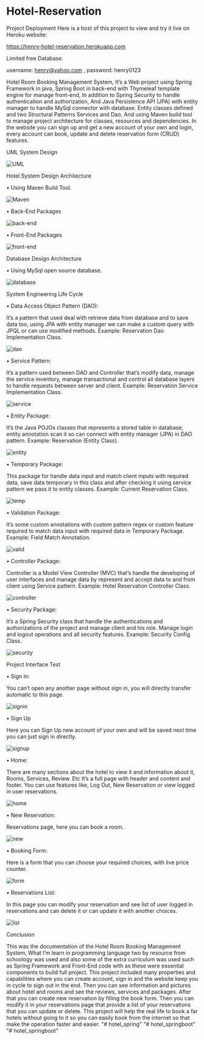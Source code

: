 # Hotel-Reservation
Project Deployment
Here is a host of this project to view and try it live on Heroku website:

https://henry-hotel-reservation.herokuapp.com

Limited free Database.

username: henry@yahoo.com , 
password: henry0123

Hotel Room Booking Management System,
 It’s a Web project using Spring Framework in java, Spring Boot in back-end with Thymeleaf template engine for manage front-end, In addition to Spring Security to handle authentication and authorization, And Java Persistence API (JPA) with entity manager to handle MySql connector with database.
Entity classes defined and two Structural Patterns Services and Dao, And using Maven build tool to manage project architecture for classes, resources and dependencies.
In the website you can sign up and get a new account of your own and login, every account can book, update and delete reservation form (CRUD) features.

UML System Design

 ![UML](https://github.com/Henry-Azer/Hotel-Reservation/blob/master/src/main/resources/static/github%20images/Hotel%20Room%20Booking%20Management%20System%20UML.jpg?raw=true)
 
Hotel System Design Architecture

•	Using Maven Build Tool.

![Maven](https://github.com/Henry-Azer/Hotel-Reservation/blob/master/src/main/resources/static/github%20images/maven.png?raw=true)
 
•	Back-End Packages

![back-end](https://github.com/Henry-Azer/Hotel-Reservation/blob/master/src/main/resources/static/github%20images/back-end.png?raw=true)

•	Front-End Packages

![front-end](https://github.com/Henry-Azer/Hotel-Reservation/blob/master/src/main/resources/static/github%20images/front-end.png?raw=true)

Database Design Architecture

•	Using MySql open source database.

![database](https://github.com/Henry-Azer/Hotel-Reservation/blob/master/src/main/resources/static/github%20images/database.png?raw=true)
 
System Engineering Life Cycle

•	Data Access Object Pattern (DAO):

It’s a pattern that used deal with retrieve data from database and to save data too, using JPA with entity manager we can make a custom query with JPQL or can use modified methods.
Example: Reservation Dao Implementation Class.

![dao](https://github.com/Henry-Azer/Hotel-Reservation/blob/master/src/main/resources/static/github%20images/reservation%20dao.png?raw=true)
 
•	Service Pattern:

It’s a pattern used between DAO and Controller that’s modify data, manage the service inventory, manage transactional and control all database layers to handle requests between server and client.
Example: Reservation Service Implementation Class.

![service](https://github.com/Henry-Azer/Hotel-Reservation/blob/master/src/main/resources/static/github%20images/reservation%20service.png?raw=true)
 
•	Entity Package:

It’s the Java POJOs classes that represents a stored table in database, entity annotation scan it so can connect with entity manager (JPA) in DAO pattern.
Example: Reservation (Entity Class).

![entity](https://github.com/Henry-Azer/Hotel-Reservation/blob/master/src/main/resources/static/github%20images/reservation%20entity.png?raw=true)
 
•	Temporary Package:

This package for handle data input and match client inputs with required data, save data temporary in this class and after checking it using service pattern we pass it to entity classes.
Example: Current Reservation Class.

![temp](https://github.com/Henry-Azer/Hotel-Reservation/blob/master/src/main/resources/static/github%20images/temp%20reservation.png?raw=true)
 
•	Validation Package:

It’s some custom annotations with custom pattern regex or custom feature required to match data input with required data in Temporary Package.
Example: Field Match Annotation.

![valid](https://github.com/Henry-Azer/Hotel-Reservation/blob/master/src/main/resources/static/github%20images/field%20match%20annotation.png?raw=true)
 
•	Controller Package:

Controller is a Model View Controller (MVC) that’s handle the developing of user interfaces and manage data by represent and accept data to and from client using Service pattern.
Example: Hotel Reservation Controller Class.

![controller](https://github.com/Henry-Azer/Hotel-Reservation/blob/master/src/main/resources/static/github%20images/controller.png?raw=true)
 
•	Security Package:

It’s a Spring Security class that handle the authentications and authorizations of the project and manage client and his role.
Manage login and logout operations and all security features.
Example: Security Config Class.

![security](https://github.com/Henry-Azer/Hotel-Reservation/blob/master/src/main/resources/static/github%20images/security%20config.png?raw=true)
 
Project Interface Test

•	Sign In:

You can’t open any another page without sign in, you will directly transfer automatic to this page.

![signin](https://github.com/Henry-Azer/Hotel-Reservation/blob/master/src/main/resources/static/github%20images/sign%20in.png?raw=true)
 
•	Sign Up

Here you can Sign Up new account of your own and will be saved next time you can just sign in directly.

![signup](https://github.com/Henry-Azer/Hotel-Reservation/blob/master/src/main/resources/static/github%20images/sign%20up.png?raw=true)
 
•	Home:

There are many sections about the hotel to view it and information about it, Rooms, Services, Review. Etc
It’s a full page with header and content and footer.
You can use features like, Log Out, New Reservation or view logged in user reservations. 

![home](https://github.com/Henry-Azer/Hotel-Reservation/blob/master/src/main/resources/static/github%20images/home.png?raw=true)
 
•	New Reservation:

Reservations page, here you can book a room.

![new](https://github.com/Henry-Azer/Hotel-Reservation/blob/master/src/main/resources/static/github%20images/new%20reservation.png?raw=true)
 
•	Booking Form: 

Here is a form that you can choose your required choices, with live price counter.

![form](https://github.com/Henry-Azer/Hotel-Reservation/blob/master/src/main/resources/static/github%20images/booking%20form.png?raw=true)
 
•	Reservations List:

In this page you can modify your reservation and see list of user logged in reservations and can delete it or can update it with another choices.

![list](https://github.com/Henry-Azer/Hotel-Reservation/blob/master/src/main/resources/static/github%20images/reservation%20list.png?raw=true)

Conclusion

This was the documentation of the Hotel Room Booking Management System, What I’m learn in programming language two by resource from schoology was used and also some of the extra curriculum was used such as Spring Framework and Front-End code with as these were essential components to build full project.
This project included many properties and capabilities where you can create account, sign in and the website keep you in cycle to sign out in the end.
Then you can see information and pictures about hotel and rooms and see the reviews, services and packages.
After that you can create new reservation by filling the book form. Then you can modify it in your reservations page that provide a list of your reservations that you can update or delete.
This project will help the real life to book a far hotels without going to it so you can easily book from the internet so that make the operation faster and easier.
"# hotel_spring" 
"# hotel_springboot" 
"# hotel_springboot" 
